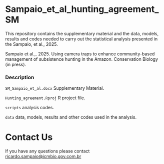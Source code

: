# Sampaio_et_al_hunting_agreement_SM

This repository contains the supplementary material and the data, models, results and codes needed to carry out the statistical analysis presented in the Sampaio, et al., 2025. 

Sampaio et al.,. 2025. Using camera traps to enhance community-based management of subsistence hunting in the Amazon. Conservation Biology (in press).


### Description

```SM_Sampaio_et_al.docx``` Supplementary Material.

```Hunting_agreement.Rproj``` R project file.

```scripts``` analysis codes.

```data``` data, models, results and other codes used in the analysis. 

# Contact Us
If you have any questions please contact <ricardo.sampaio@icmbio.gov.com.br>
